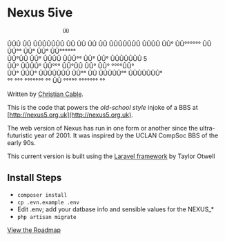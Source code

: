 # Nexus 5ive

                      ÛÛ
   ÛÛÛ   ÛÛ   ÛÛÛÛÛÛÛ   ÛÛ   ÛÛ   ÛÛ   ÛÛ   ÛÛÛÛÛÛÛ
   ÛÛÛÛ  ÛÛ°  ÛÛ°°°°°°   ÛÛ ÛÛ°°  ÛÛ°  ÛÛ°  ÛÛ°°°°°°       
   ÛÛ°ÛÛ ÛÛ°  ÛÛÛÛ        ÛÛÛ°°   ÛÛ°  ÛÛ°  ÛÛÛÛÛÛÛ   5     
   ÛÛ° ÛÛÛÛ°  ÛÛ°°°      ÛÛ°ÛÛ    ÛÛ°  ÛÛ°   °°°°ÛÛ°       
   ÛÛ°  ÛÛÛ°  ÛÛÛÛÛÛÛ   ÛÛ°° ÛÛ    ÛÛÛÛÛ°°  ÛÛÛÛÛÛÛ°       
    °°   °°°   °°°°°°°   °°   ÛÛ    °°°°°    °°°°°°°
                               °°


Written by [Christian Cable](http://christiancable.co.uk).

This is the code that powers the _old-school style_ injoke of a BBS at [http://nexus5.org.uk](http://nexus5.org.uk). 

The web version of Nexus has run in one form or another since the ultra-futuristic year of 2001. It was inspired by the UCLAN CompSoc BBS of the early 90s.  

This current version is built using the [Laravel framework](https://laravel.com) by Taylor Otwell 


## Install Steps

* `composer install`
* `cp .evn.example .env`
* Edit .env; add your datbase info and sensible values for the NEXUS_* 
* `php artisan migrate`

[View the Roadmap](https://trello.com/b/yyIvw9fp/nexus)
